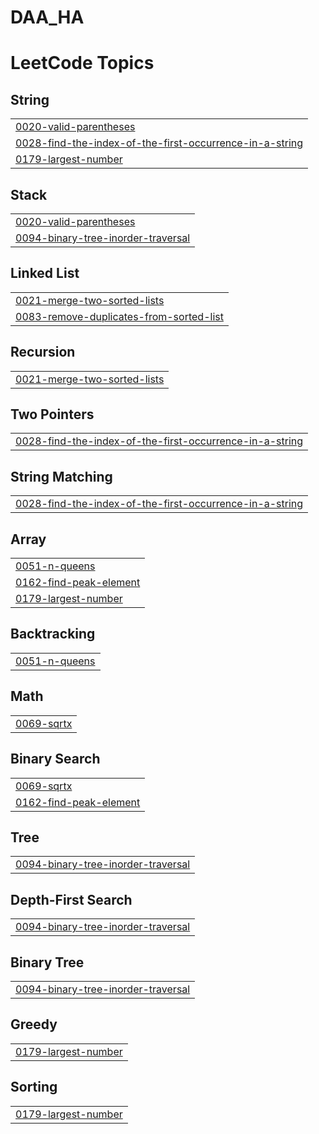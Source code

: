 # DAA_HA
<!---LeetCode Topics Start-->
# LeetCode Topics
## String
|  |
| ------- |
| [0020-valid-parentheses](https://github.com/Rohithkonuru/DAA_HA/tree/master/0020-valid-parentheses) |
| [0028-find-the-index-of-the-first-occurrence-in-a-string](https://github.com/Rohithkonuru/DAA_HA/tree/master/0028-find-the-index-of-the-first-occurrence-in-a-string) |
| [0179-largest-number](https://github.com/Rohithkonuru/DAA_HA/tree/master/0179-largest-number) |
## Stack
|  |
| ------- |
| [0020-valid-parentheses](https://github.com/Rohithkonuru/DAA_HA/tree/master/0020-valid-parentheses) |
| [0094-binary-tree-inorder-traversal](https://github.com/Rohithkonuru/DAA_HA/tree/master/0094-binary-tree-inorder-traversal) |
## Linked List
|  |
| ------- |
| [0021-merge-two-sorted-lists](https://github.com/Rohithkonuru/DAA_HA/tree/master/0021-merge-two-sorted-lists) |
| [0083-remove-duplicates-from-sorted-list](https://github.com/Rohithkonuru/DAA_HA/tree/master/0083-remove-duplicates-from-sorted-list) |
## Recursion
|  |
| ------- |
| [0021-merge-two-sorted-lists](https://github.com/Rohithkonuru/DAA_HA/tree/master/0021-merge-two-sorted-lists) |
## Two Pointers
|  |
| ------- |
| [0028-find-the-index-of-the-first-occurrence-in-a-string](https://github.com/Rohithkonuru/DAA_HA/tree/master/0028-find-the-index-of-the-first-occurrence-in-a-string) |
## String Matching
|  |
| ------- |
| [0028-find-the-index-of-the-first-occurrence-in-a-string](https://github.com/Rohithkonuru/DAA_HA/tree/master/0028-find-the-index-of-the-first-occurrence-in-a-string) |
## Array
|  |
| ------- |
| [0051-n-queens](https://github.com/Rohithkonuru/DAA_HA/tree/master/0051-n-queens) |
| [0162-find-peak-element](https://github.com/Rohithkonuru/DAA_HA/tree/master/0162-find-peak-element) |
| [0179-largest-number](https://github.com/Rohithkonuru/DAA_HA/tree/master/0179-largest-number) |
## Backtracking
|  |
| ------- |
| [0051-n-queens](https://github.com/Rohithkonuru/DAA_HA/tree/master/0051-n-queens) |
## Math
|  |
| ------- |
| [0069-sqrtx](https://github.com/Rohithkonuru/DAA_HA/tree/master/0069-sqrtx) |
## Binary Search
|  |
| ------- |
| [0069-sqrtx](https://github.com/Rohithkonuru/DAA_HA/tree/master/0069-sqrtx) |
| [0162-find-peak-element](https://github.com/Rohithkonuru/DAA_HA/tree/master/0162-find-peak-element) |
## Tree
|  |
| ------- |
| [0094-binary-tree-inorder-traversal](https://github.com/Rohithkonuru/DAA_HA/tree/master/0094-binary-tree-inorder-traversal) |
## Depth-First Search
|  |
| ------- |
| [0094-binary-tree-inorder-traversal](https://github.com/Rohithkonuru/DAA_HA/tree/master/0094-binary-tree-inorder-traversal) |
## Binary Tree
|  |
| ------- |
| [0094-binary-tree-inorder-traversal](https://github.com/Rohithkonuru/DAA_HA/tree/master/0094-binary-tree-inorder-traversal) |
## Greedy
|  |
| ------- |
| [0179-largest-number](https://github.com/Rohithkonuru/DAA_HA/tree/master/0179-largest-number) |
## Sorting
|  |
| ------- |
| [0179-largest-number](https://github.com/Rohithkonuru/DAA_HA/tree/master/0179-largest-number) |
<!---LeetCode Topics End-->